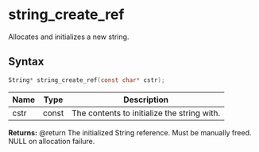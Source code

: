 # string_create_ref

Allocates and initializes a new string.

## Syntax

```c
String* string_create_ref(const char* cstr);
```

| Name | Type | Description |
| --- | --- | --- |
| cstr | const | The contents to initialize the string with. |

**Returns:** @return The initialized String reference. Must be manually freed. NULL on allocation failure.

